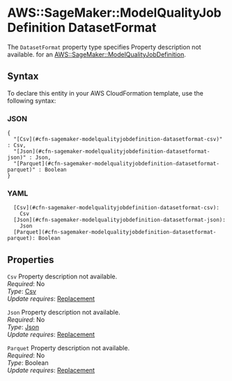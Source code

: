 # AWS::SageMaker::ModelQualityJobDefinition DatasetFormat<a name="aws-properties-sagemaker-modelqualityjobdefinition-datasetformat"></a>

<a name="aws-properties-sagemaker-modelqualityjobdefinition-datasetformat-description"></a>The `DatasetFormat` property type specifies Property description not available\. for an [AWS::SageMaker::ModelQualityJobDefinition](aws-resource-sagemaker-modelqualityjobdefinition.md)\.

## Syntax<a name="aws-properties-sagemaker-modelqualityjobdefinition-datasetformat-syntax"></a>

To declare this entity in your AWS CloudFormation template, use the following syntax:

### JSON<a name="aws-properties-sagemaker-modelqualityjobdefinition-datasetformat-syntax.json"></a>

```
{
  "[Csv](#cfn-sagemaker-modelqualityjobdefinition-datasetformat-csv)" : Csv,
  "[Json](#cfn-sagemaker-modelqualityjobdefinition-datasetformat-json)" : Json,
  "[Parquet](#cfn-sagemaker-modelqualityjobdefinition-datasetformat-parquet)" : Boolean
}
```

### YAML<a name="aws-properties-sagemaker-modelqualityjobdefinition-datasetformat-syntax.yaml"></a>

```
  [Csv](#cfn-sagemaker-modelqualityjobdefinition-datasetformat-csv):
    Csv
  [Json](#cfn-sagemaker-modelqualityjobdefinition-datasetformat-json):
    Json
  [Parquet](#cfn-sagemaker-modelqualityjobdefinition-datasetformat-parquet): Boolean
```

## Properties<a name="aws-properties-sagemaker-modelqualityjobdefinition-datasetformat-properties"></a>

`Csv` <a name="cfn-sagemaker-modelqualityjobdefinition-datasetformat-csv"></a>
Property description not available\.  
_Required_: No  
_Type_: [Csv](aws-properties-sagemaker-modelqualityjobdefinition-csv.md)  
_Update requires_: [Replacement](https://docs.aws.amazon.com/AWSCloudFormation/latest/UserGuide/using-cfn-updating-stacks-update-behaviors.html#update-replacement)

`Json` <a name="cfn-sagemaker-modelqualityjobdefinition-datasetformat-json"></a>
Property description not available\.  
_Required_: No  
_Type_: [Json](aws-properties-sagemaker-modelqualityjobdefinition-json.md)  
_Update requires_: [Replacement](https://docs.aws.amazon.com/AWSCloudFormation/latest/UserGuide/using-cfn-updating-stacks-update-behaviors.html#update-replacement)

`Parquet` <a name="cfn-sagemaker-modelqualityjobdefinition-datasetformat-parquet"></a>
Property description not available\.  
_Required_: No  
_Type_: Boolean  
_Update requires_: [Replacement](https://docs.aws.amazon.com/AWSCloudFormation/latest/UserGuide/using-cfn-updating-stacks-update-behaviors.html#update-replacement)
